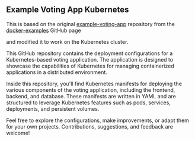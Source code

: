 ## Example Voting App Kubernetes

This is based on the original [example-voting-app](https://github.com/dockersamples/example-voting-app) repository from the [docker-examples](https://github.com/dockersamples) GitHub page

and modified it to work on the Kubernetes cluster.

This GitHub repository contains the deployment configurations for a Kubernetes-based voting application. The application is designed to showcase the capabilities of Kubernetes for managing containerized applications in a distributed environment.

Inside this repository, you'll find Kubernetes manifests for deploying the various components of the voting application, including the frontend, backend, and database. These manifests are written in YAML and are structured to leverage Kubernetes features such as pods, services, deployments, and persistent volumes.

Feel free to explore the configurations, make improvements, or adapt them for your own projects. Contributions, suggestions, and feedback are welcome!
